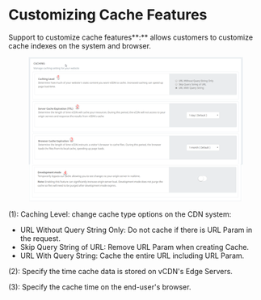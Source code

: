 # Customizing Cache Features

Support to customize cache features\*\*:\*\* allows customers to customize cache indexes on the system and browser.

<figure><img src="../../.gitbook/assets/image (193).png" alt=""><figcaption></figcaption></figure>

(1): Caching Level: change cache type options on the CDN system:&#x20;

* URL Without Query String Only: Do not cache if there is URL Param in the request.&#x20;
* Skip Query String of URL: Remove URL Param when creating Cache.&#x20;
* URL With Query String: Cache the entire URL including URL Param.&#x20;

(2): Specify the time cache data is stored on vCDN's Edge Servers.&#x20;

(3): Specify the cache time on the end-user's browser.
